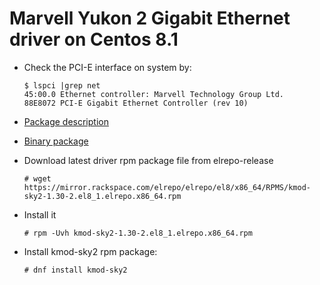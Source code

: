 # Marvell Yukon 2 Gigabit Ethernet driver on Centos 8.1


<!--more-->

- Check the PCI-E interface on system by:
    ```
    $ lspci |grep net
    45:00.0 Ethernet controller: Marvell Technology Group Ltd. 
    88E8072 PCI-E Gigabit Ethernet Controller (rev 10)
    ```

- [Package description](https://centos.pkgs.org/8/elrepo-x86_64/kmod-sky2-1.30-2.el8_1.elrepo.x86_64.rpm.html)
- [Binary package](https://mirror.rackspace.com/elrepo/elrepo/el8/x86_64/RPMS/kmod-sky2-1.30-2.el8_1.elrepo.x86_64.rpm)

- Download latest driver rpm package file from elrepo-release
    ```
    # wget https://mirror.rackspace.com/elrepo/elrepo/el8/x86_64/RPMS/kmod-sky2-1.30-2.el8_1.elrepo.x86_64.rpm
    ```
- Install it
    ```
    # rpm -Uvh kmod-sky2-1.30-2.el8_1.elrepo.x86_64.rpm
    ```
- Install kmod-sky2 rpm package:
    ```
    # dnf install kmod-sky2
    ```

